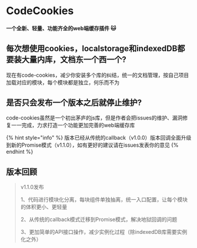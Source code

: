# CodeCookies

#### 一个全新、轻量、功能齐全的web端缓存插件 :cat:

## 每次想使用cookies，localstorage和indexedDB都要装大量内库，文档东一个西一个?

现在有code-cookies，减少你安装多个库的纠结，统一的文档管理，按自己项目加载对应的模块，每个模块都是独立，何乐而不为

## 是否只会发布一个版本之后就停止维护?

code-cookies虽然是一个初出茅庐的js库，但是作者会把issues的维护、漏洞修复一一完成，力求打造一个功能更加完善的web端缓存库

{% hint style="info" %}
版本已经从传统的callback（v1.0.0）版本回调全面升级到新的Promise模式（v1.1.0），如有更好的建议请在issues发表你的意见
{% endhint %}

## 版本回顾

> v1.1.0发布
>
> 1、代码进行模块化分离，每块组件单独抽离，统一入口配置，让每个模块的体积更小、更轻量
>
> 2、从传统的callback模式迁移到Promise模式，解决地狱回调的问题
>
> 3、更加简单的API接口操作，减少实例化过程（除indexedDB库需要实例化之外）



